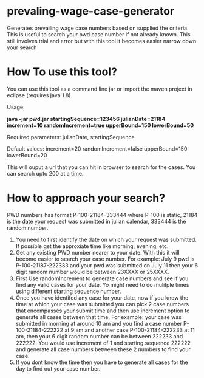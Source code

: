 # prevaling-wage-case-generator
Generates prevailing wage case numbers based on supplied the criteria. This is useful to search your pwd case number if not already known. This still involves trial and error but with this tool it becomes easier narrow down your search

# How To use this tool?
You can use this tool as a command line jar or  import the maven project in eclipse (requires java 1.8).

Usage: 

**java -jar pwd.jar startingSequence=123456 julianDate=21184 increment=10 randomIncrement=true upperBound=150 lowerBound=50**

Required parameters:  julianDate, startingSequence

Default values:
  increment=20
  randomIncrement=false
  upperBound=150
  lowerBound=20
  
  This will ouput a url that you can hit in browser to search for the cases. You can search upto 200 at a time.
  
  # How to approach your search?
  
  PWD numbers has format P-100-21184-333444 where P-100 is static,  21184 is the date your request was submitted in julian calendar, 333444 is the random number.
  1. You need to first identify the date on which your request was submitted. If possible get the approxiate time like morning, evening, etc.
  2. Get any existing PWD number nearer to your date. With this it will become easier to search your case number. For example: July 9 pwd is P-100-21187-222333 and your pwd was submitted on July 11 then your 6 digit random number would be between 23XXXX or 25XXXX.  
  3. First Use randomIncrement to generate case numbers and see if you find any valid cases for your date. Yo might need to do mulitple times using different starting sequence number.
  4. Once you have identifed any case for your date, now if you know the time at which your case was submitted you can pick 2 case numbers that encompasses your submit time and then use increment option to generate all cases between that time. For example:  your case was submitted in morning at around 10 am and you find a case number P-100-21184-222222 at 9 am and another case P-100-21184-222233 at 11 am, then your 6 digit random number can be between 222233 and 222222. You would use increment of 1 and starting sequence 222222 and generate all case numbers between these 2 numbers to find your case.
  5. If you dont know the time then you have to generate all cases for the day to find out your case number.
  
  
